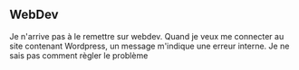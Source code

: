 ## WebDev ##

Je n'arrive pas à le remettre sur webdev. Quand je veux me connecter au site contenant Wordpress, un message m'indique une erreur interne. Je ne sais pas comment règler le problème
